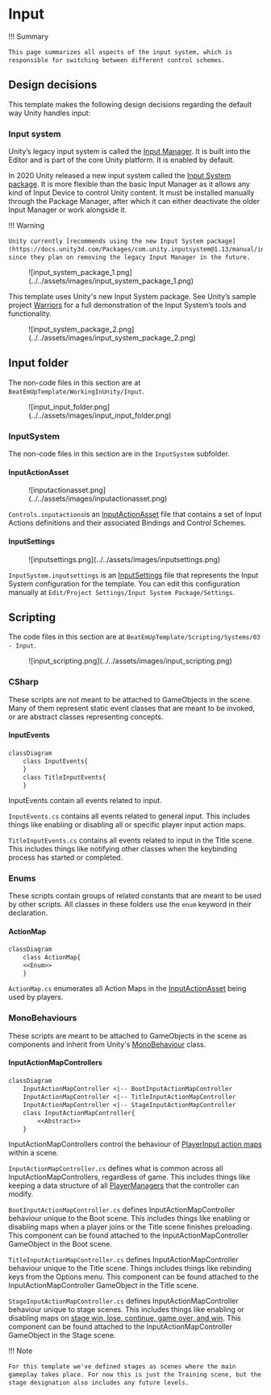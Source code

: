 # Input

!!! Summary

    This page summarizes all aspects of the input system, which is responsible for switching between different control schemes.
    
## Design decisions

This template makes the following design decisions regarding the default way Unity handles input:

### Input system

Unity’s legacy input system is called the [Input Manager](https://docs.unity3d.com/Manual/class-InputManager.html). It is built into the Editor and is part of the core Unity platform. It is enabled by default.

In 2020 Unity released a new input system called the [Input System package](https://docs.unity3d.com/Packages/com.unity.inputsystem@1.13/manual/index.html). It is more flexible than the basic Input Manager as it allows any kind of Input Device to control Unity content. It must be installed manually through the Package Manager, after which it can either deactivate the older Input Manager or work alongside it.

!!! Warning

    Unity currently [recommends using the new Input System package](https://docs.unity3d.com/Packages/com.unity.inputsystem@1.13/manual/index.html#:~:text=It%27s%20intended%20to%20be%20a%20replacement%20for%20Unity%27s%20classic%20Input%20Manager) since they plan on removing the legacy Input Manager in the future.

<figure markdown="span">
    ![input_system_package_1.png](../../assets/images/input_system_package_1.png)
</figure>

 This template uses Unity's new Input System package. See Unity’s sample project [Warriors](https://unity.com/blog/technology/learn-the-input-system-with-updated-tutorials-and-our-sample-project-warriors) for a full demonstration of the Input System’s tools and functionality.<br>

<figure markdown="span">
    ![input_system_package_2.png](../../assets/images/input_system_package_2.png)
</figure>

## Input folder

The non-code files in this section are at `BeatEmUpTemplate/WorkingInUnity/Input`.

<figure markdown="span">
    ![input_input_folder.png](../../assets/images/input_input_folder.png)
</figure>

### InputSystem

The non-code files in this section are in the `InputSystem` subfolder.

#### InputActionAsset

<figure markdown="span">
    ![inputactionasset.png](../../assets/images/inputactionasset.png)
</figure>

`Controls.inputactions`is an [InputActionAsset](https://docs.unity3d.com/Packages/com.unity.inputsystem@1.0/api/UnityEngine.InputSystem.InputActionAsset.html) file that contains a set of Input Actions definitions and their associated Bindings and Control Schemes.

#### InputSettings

<figure markdown="span">
    ![inputsettings.png](../../assets/images/inputsettings.png)
</figure>

`InputSystem.inputsettings` is an [InputSettings](https://docs.unity3d.com/Packages/com.unity.inputsystem@1.0/manual/Settings.html) file that represents the Input System configuration for the template. You can edit this configuration manually at `Edit/Project Settings/Input System Package/Settings`.

## Scripting

The code files in this section are at `BeatEmUpTemplate/Scripting/Systems/03 - Input`.

<figure markdown="span">
    ![input_scripting.png](../../assets/images/input_scripting.png)
</figure>

### CSharp

These scripts are not meant to be attached to GameObjects in the scene. Many of them represent static event classes that are meant to be invoked, or are abstract classes representing concepts.

#### InputEvents

``` mermaid
classDiagram
    class InputEvents{
    }
    class TitleInputEvents{
    }
```

InputEvents contain all events related to input.

`InputEvents.cs` contains all events related to general input. This includes things like enabling or disabling all or specific player input action maps.

`TitleInputEvents.cs` contains all events related to input in the Title scene. This includes things like notifying other classes when the keybinding process has started or completed.

### Enums

These scripts contain groups of related constants that are meant to be used by other scripts. All classes in these folders use the `enum` keyword in their declaration.

#### ActionMap

``` mermaid
classDiagram
    class ActionMap{
    <<Enum>>
    }
```

`ActionMap.cs` enumerates all Action Maps in the [InputActionAsset](#inputactionasset) being used by players.

### MonoBehaviours

These scripts are meant to be attached to GameObjects in the scene as components and inherit from Unity's [MonoBehaviour](https://docs.unity3d.com/6000.0/Documentation/Manual/class-MonoBehaviour.html) class.

#### InputActionMapControllers

``` mermaid
classDiagram
    InputActionMapController <|-- BootInputActionMapController
    InputActionMapController <|-- TitleInputActionMapController
    InputActionMapController <|-- StageInputActionMapController
    class InputActionMapController{
        <<Abstract>>
    }
```

InputActionMapControllers control the behaviour of [PlayerInput action maps](https://docs.unity3d.com/Packages/com.unity.inputsystem@1.5/manual/PlayerInput.html#:~:text=When%20multiple%20Player%20Input%20components%20use%20the%20same%20Actions%2C%20the%20components%20automatically%20create%20private%20copies%20of%20the%20Actions) within a scene.

`InputActionMapController.cs` defines what is common across all InputActionMapControllers, regardless of game. This includes things like keeping a data structure of all [PlayerManagers](player.md#playermanagers) that the controller can modify.

`BootInputActionMapController.cs` defines InputActionMapController behaviour unique to the Boot scene. This includes things like enabling or disabling maps when a player joins or the Title scene finishes preloading. This component can be found attached to the InputActionMapController GameObject in the Boot scene.

`TitleInputActionMapController.cs` defines InputActionMapController behaviour unique to the Title scene. Things includes things like rebinding keys from the Options menu. This component can be found attached to the InputActionMapController GameObject in the Title scene.

`StageInputActionMapController.cs` defines InputActionMapController behaviour unique to stage scenes. This includes things like enabling or disabling maps on [stage win, lose, continue, game over, and win](game.md#stageevents). This component can be found attached to the InputActionMapController GameObject in the Stage scene.

!!! Note

    For this template we've defined stages as scenes where the main gameplay takes place. For now this is just the Training scene, but the stage designation also includes any future levels.